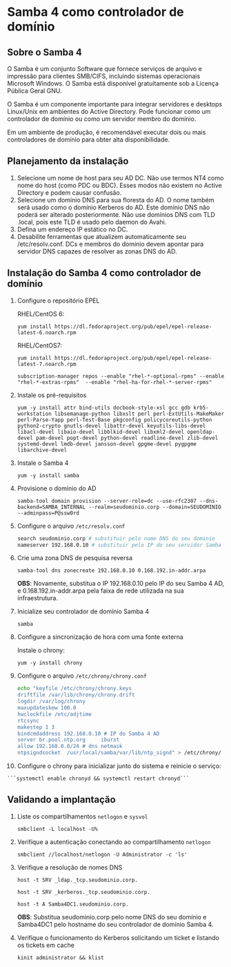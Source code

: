 # Samba 4 como controlador de domínio

## Sobre o Samba 4

O Samba é um conjunto Software que fornece serviços de arquivo e impressão para clientes SMB/CIFS, incluindo sistemas operacionais Microsoft Windows. O Samba está disponível gratuitamente sob a Licença Pública Geral GNU.

O Samba é um componente importante para integrar servidores e desktops Linux/Unix em ambientes do Active Directory. Pode funcionar como um controlador de domínio ou como um servidor membro do domínio.

Em um ambiente de produção, é recomendável executar dois ou mais controladores de domínio para obter alta disponibilidade.

## Planejamento da instalação

1. Selecione um nome de host para seu AD DC. Não use termos NT4 como nome do host (como PDC ou BDC). Esses modos não existem no Active Directory e podem causar confusão.
2. Selecione um domínio DNS para sua floresta do AD. O nome também será usado como o domínio Kerberos do AD. Este domínio DNS não poderá ser alterado posteriormente. Não use domínios DNS com TLD .local, pois este TLD é usado pelo daemon do Avahi.
3. Defina um endereço IP estático no DC.
4. Desabilite ferramentas que atualizem automaticamente seu /etc/resolv.conf. DCs e membros do domínio devem apontar para servidor DNS capazes de resolver as zonas DNS do AD.

## Instalação do Samba 4 como controlador de domínio

1. Configure o repositório EPEL

    RHEL/CentOS 6:

    ```yum install https://dl.fedoraproject.org/pub/epel/epel-release-latest-6.noarch.rpm```

    RHEL/CentOS7:

    ```yum install https://dl.fedoraproject.org/pub/epel/epel-release-latest-7.noarch.rpm```

    ```subscription-manager repos --enable "rhel-*-optional-rpms" --enable "rhel-*-extras-rpms"  --enable "rhel-ha-for-rhel-*-server-rpms"```

2. Instale os pré-requisitos

    ```yum -y install attr bind-utils docbook-style-xsl gcc gdb krb5-workstation libsemanage-python libxslt perl perl-ExtUtils-MakeMaker perl-Parse-Yapp perl-Test-Base pkgconfig policycoreutils-python python2-crypto gnutls-devel libattr-devel keyutils-libs-devel libacl-devel libaio-devel libblkid-devel libxml2-devel openldap-devel pam-devel popt-devel python-devel readline-devel zlib-devel systemd-devel lmdb-devel jansson-devel gpgme-devel pygpgme libarchive-devel```

3. Instale o Samba 4

    ```yum -y install samba```

4. Provisione o domínio do AD

    ```samba-tool domain provision --server-role=dc --use-rfc2307 --dns-backend=SAMBA_INTERNAL --realm=seudominio.corp --domain=SEUDOMINIO --adminpass=P@ssw0rd```

5. Configure o arquivo ```/etc/resolv.conf```

    ```bash
    search seudominio.corp # substituir pelo nome DNS do seu dominio
    nameserver 192.168.0.10 # substituir pelo IP do seu servidor Samba 4 AD
    ```

6. Crie uma zona DNS de pesquisa reversa

    ```samba-tool dns zonecreate 192.168.0.10 0.168.192.in-addr.arpa```

    **OBS**: Novamente, substitua o IP 192.168.0.10 pelo IP do seu Samba 4 AD, e 0.168.192.in-addr.arpa pela faixa de rede utilizada na sua infraestrutura.

7. Inicialize seu controlador de domínio Samba 4

    ```samba```

8. Configure a sincronização de hora com uma fonte externa

    Instale o chrony:

    ```yum -y install chrony```

9. Configure o arquivo ```/etc/chrony/chrony.conf```

    ```bash
    echo "keyfile /etc/chrony/chrony.keys
    driftfile /var/lib/chrony/chrony.drift
    logdir /var/log/chrony
    maxupdateskew 100.0
    hwclockfile /etc/adjtime
    rtcsync
    makestep 1 3
    bindcmdaddress 192.168.0.10 # IP do Samba 4 AD
    server br.pool.ntp.org     iburst
    allow 192.168.0.0/24 # dns netmask
    ntpsigndsocket  /usr/local/samba/var/lib/ntp_signd" > /etc/chrony/ chrony.conf
    ```

 10. Configure o chrony para inicializar junto do sistema e reinicie o serviço:

    ```systemctl enable chronyd && systemctl restart chronyd```

## Validando a implantação

1. Liste os compartilhamentos ```netlogon``` e ```sysvol```

    ```smbclient -L localhost -U%```

2. Verifique a autenticação conectando ao compartilhamento ```netlogon```

    ```smbclient //localhost/netlogon -U Administrator -c 'ls'```

3. Verifique a resolução de nomes DNS

    ```host -t SRV _ldap._tcp.seudominio.corp.```

    ```host -t SRV _kerberos._tcp.seudominio.corp.```

    ```host -t A Samba4DC1.seudominio.corp.```

    **OBS**: Substitua seudominio.corp pelo nome DNS do seu domínio e Samba4DC1 pelo hostname do seu controlador de domínio Samba 4.

4. Verifique o funcionamento do Kerberos solicitando um ticket e listando os tickets em cache

    ```kinit administrator && klist```
